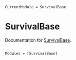 ```@meta
CurrentModule = SurvivalBase
```

# SurvivalBase

Documentation for [SurvivalBase](https://github.com/lrnv/SurvivalBase.jl).

```@index
```

```@autodocs
Modules = [SurvivalBase]
```
